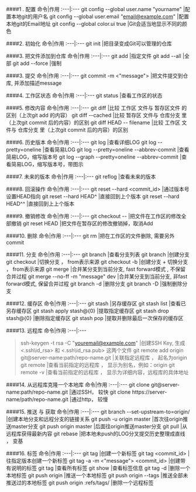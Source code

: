 
####1 . 配置
命令|作用
:---|:---
git config --global user.name "yourname"                    |配置本地git的用户名
git config --global user.email "email@example.com"          |配置本地git的Email地址
git config --global color.ui true                           |Git会适当地显示不同的颜色

####2. 初始化
命令|作用
:---|:---
git init                            |把目录变成Git可以管理的仓库

####3. 把文件添加到仓库
命令|作用
:---|:---
git add <filename1> <filename2>     |指定文件
git add --all                       |全部
git add --force                     |强制

####3. 提交
命令|作用
:---|:---
git commit -m <"message">   |把文件提交到仓库, 并添加描述message

####4. 工作区状态
命令|作用
:---|:---
git status                  |查看工作区的状态

####5. 修改内容
命令|作用
:---|:---
git diff 				    |比较 工作区 文件与 暂存区文件 的区别（上次git add 的内容） 
git diff --cached 			|比较 暂存区 文件与 仓库分支 里（上次git commit 后的内容）的区别
git diff HEAD -- filename 	|比较 工作区 文件与 仓库分支 里（上次git commit 后的内容）的区别

####6. 历史版本
命令|作用
:---|:---
git log						                        |查看详细LOG
git log --pretty=oneline		                    |查看简易LOG
git log --pretty=oneline --abbrev-commit            |查看简易LOG，缩写版本号
git log --graph --pretty=oneline --abbrev-commit    |查看简易LOG，缩写版本号，带图示

####7. 未来的版本
命令|作用
:---|:---
git reflog |查看未来的版本

####8. 回滚操作
命令|作用
:---|:---
git reset --hard <commit_id>	|通过版本号设置HEAD指向
git reset --hard HEAD^			|直接回到上个版本
git reset --hard HEAD^^			|直接回到上上个版本

####9. 撤销修改
命令|作用
:---|:---
git checkout -- <filename>		|把文件在工作区的修改全部撤销
git reset HEAD <filename>		|把文件在暂存区的修改撤销掉，取消Add

####10. 删除
命令|作用
:---|:---
git rm <filename>				|把在工作区的文件删除, 需要另外commit

####11. 分支
命令|作用
:---|:---
git branch						    |查看分支列表
git branch <name>				    |创建分支
git checkout <name>  <from>		    |切换分支 ， from表示来源
git checkout -b <name> <from>		|创建分支 + 切换分支 ， from表示来源
git merge <name>					|合并某分支到当前分支, fast forward模式 , 不保留合并过程
git merge --no-ff -m "message" dev	|合并某分支到当前分支, 非fast forward模式, 保留合并过程
git branch -d <name>				|删除分支
git branch -D <name>				|强制删除分支

####12. 缓存区
命令|作用
:---|:---
git stash							|另存缓存区
git stash list					    |查看已另存缓存区
git stash apply stash@{0}			|提取指定缓存区
git stash drop stash@{0}			|删除指定缓存区
git stash pop						|提取并删除最后一次保存的缓存区

####13. 远程库
命令|作用
:---|:---
>ssh-keygen -t rsa -C "youremail@example.com"				|创建SSH Key, 生成<.ssh\id_rsa> 和 <.ssh\id_rsa.pub> 这两个文件
git remote add origin git@server-name:path/repo-name.git 	|关联指定远程库 ， 起名为origin
git remote  												|查看当前指定的远程库 ， 显示为别名，例如：origin
git remote -v  												|查看当前指定的远程库 ， 显示为详细内容，远程库的具体地址

####14. 从远程库克隆一个本地库
命令|作用
:---|:---
git clone git@server-name:path/repo-name.git 			|通过SSH，	较快
git clone https://server-name/path/repo-name.git 		|通过http，	较慢

####15. 推送 与 获取
命令|作用
:---|:---
git branch --set-upstream-to=origin/<from> <name>  	|创建本地分支和远程分支的链接关系
git push -u origin master	                        |首次往origin推送master分支
git push origin master		                        |后面往origin推送master分支
git pull					                        |从远程库获得最新内容
git rebase					                        |把本地未push的LOG分叉提交历史整理成直线 ， 变基

####16. 标签
命令|作用
:---|:---
git tag <tagname>									|创建一个新标签
git tag <tagname> <commit_id>						|往指定版本创建一个新标签
git tag -a <tagname> -m <"message"> <commit_id>  	|创建带有说明的标签
git tag											    |查看所有标签
git show <tagname>								    |查看标签信息
git tag -d <tagname>								|删除一个本地标签
git push origin <tagname>							|推送一个本地标签
git push origin --tags								|推送全部未推送过的本地标签
git push origin :refs/tags/<tagname>                |删除一个远程标签







